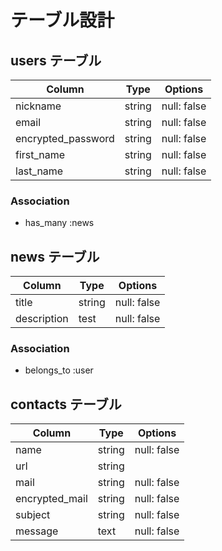 # テーブル設計

## users テーブル

| Column             | Type     | Options     |
| ------------------ | -------- | ----------- |
| nickname           | string   | null: false |
| email              | string   | null: false |
| encrypted_password | string   | null: false |
| first_name         | string   | null: false |
| last_name          | string   | null: false |

### Association

- has_many :news

## news テーブル

| Column      | Type   | Options     |
| ----------- | ------ | ----------- |
| title       | string | null: false |
| description | test   | null: false |

### Association

- belongs_to :user

## contacts テーブル

| Column         | Type   | Options                        |
| -------------- | ------ | ------------------------------ |
| name           | string | null: false                    |
| url            | string |                                |
| mail           | string | null: false                    |
| encrypted_mail | string | null: false                    |
| subject        | string | null: false                    |
| message        | text   | null: false                    |